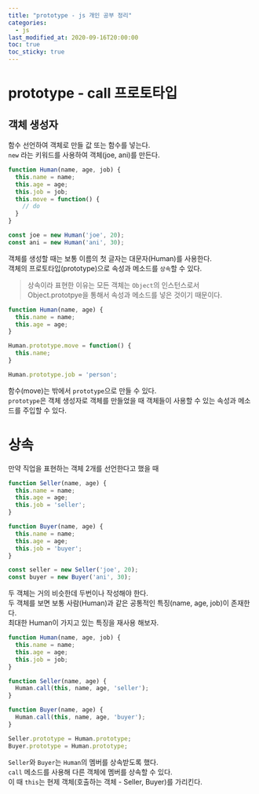 ```yaml
---
title: "prototype - js 개인 공부 정리"
categories: 
  - js
last_modified_at: 2020-09-16T20:00:00
toc: true
toc_sticky: true
---
```


# prototype - call 프로토타입

## 객체 생성자

함수 선언하여 객체로 만들 값 또는 함수를 넣는다.  
`new` 라는 키워드를 사용하여 객체(joe, ani)를 만든다.  

```js
function Human(name, age, job) {
  this.name = name;
  this.age = age;
  this.job = job;
  this.move = function() {
    // do
  }
}

const joe = new Human('joe', 20);
const ani = new Human('ani', 30);
```

객체를 생성할 때는 보통 이름의 첫 글자는 대문자(Human)를 사용한다.  
객체의 프로토타입(prototype)으로 속성과 메소드를 `상속`할 수 있다.

> 상속이라 표현한 이유는 모든 객체는 `Object`의 인스턴스로서 Object.prototpye을 통해서 속성과 메소드를 넣은 것이기 때문이다.

```js
function Human(name, age) {
  this.name = name;
  this.age = age;
}

Human.prototype.move = function() {
  this.name;
}

Human.prototype.job = 'person';
```

함수(move)는 밖에서 `prototype`으로 만들 수 있다.  
`prototype`은 객체 생성자로 객체를 만들었을 때 객체들이 사용할 수 있는 속성과 메소드를 주입할 수 있다.


# 상속

만약 직업을 표현하는 객체 2개를 선언한다고 했을 때
```js
function Seller(name, age) {
  this.name = name;
  this.age = age;
  this.job = 'seller';
}

function Buyer(name, age) {
  this.name = name;
  this.age = age;
  this.job = 'buyer';
}

const seller = new Seller('joe', 20);
const buyer = new Buyer('ani', 30);
```

두 객체는 거의 비슷한데 두번이나 작성해야 한다.  
두 객체를 보면 보통 사람(Human)과 같은 공통적인 특징(name, age, job)이 존재한다.  
최대한 Human이 가지고 있는 특징을 재사용 해보자.

```js
function Human(name, age, job) {
  this.name = name;
  this.age = age;
  this.job = job;
}

function Seller(name, age) {
  Human.call(this, name, age, 'seller');
}

function Buyer(name, age) {
  Human.call(this, name, age, 'buyer');
}

Seller.prototype = Human.prototype;
Buyer.prototype = Human.prototype;

```

`Seller`와 `Buyer`는 `Human`의 멤버를 상속받도록 했다.  
`call` 메소드를 사용해 다른 객체에 멤버를 상속할 수 있다.  
이 때 `this`는 현제 객체(호출하는 객체 - Seller, Buyer)를 가리킨다.
